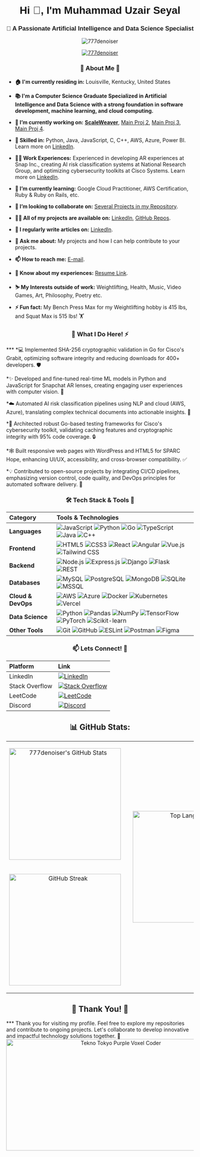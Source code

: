 <div align="Center">
    <h1 align="center" style="font-family:'Orbitron', sans-serif; font-weight:bold;">Hi 🚀, I'm Muhammad Uzair Seyal</h1>
    <h3 align="center" style="font-family:'Orbitron', sans-serif; font-weight:bold;">💼 A Passionate Artificial Intelligence and Data Science Specialist</h3>
    <p align="center">
        <img src="https://komarev.com/ghpvc/?username=777denoiser&label=Profile%20Views&color=brightgreen&style=flat" alt="777denoiser" />
    </p>
    <p align="center">
        <a href="https://github.com/ryo-ma/github-profile-trophy">
            <img src="https://github-profile-trophy.vercel.app/?username=777denoiser&theme=radical" alt="777denoiser" />
        </a>
    </p>
</div>





<h3 align="Center">👤 About Me 📖</h3>

- **🏠 I'm currently residing in:** Louisville, Kentucky, United States  

- **📚 I'm a Computer Science Graduate Specialized in Artificial Intelligence and Data Science with a strong foundation in software development, machine learning, and cloud computing.**

- **🔭 I’m currently working on:** [**ScaleWeaver**](https://github.com/777Denoiser/ScaleWeaver-Adaptive-Multiscale-Network-of-Networks-Fabricator), [Main Proj 2](), [Main Proj 3](), [Main Proj 4]().

- **🤖 Skilled in:** Python, Java, JavaScript, C, C++, AWS, Azure, Power BI. Learn more on [LinkedIn](https://www.linkedin.com/in/muzairseyal).

- **🧑‍💼 Work Experiences:** Experienced in developing AR experiences at Snap Inc., creating AI risk classification systems at National Research Group, and optimizing cybersecurity toolkits at Cisco Systems. Learn more on [LinkedIn](https://www.linkedin.com/in/muzairseyal).

- **🌱 I’m currently learning:** Google Cloud Practitioner, AWS Certification, Ruby & Ruby on Rails, etc.

- **👯 I’m looking to collaborate on:** [Several Projects in my Repository](https://www.github.com/777Denoiser).

- **👨‍💻 All of my projects are available on:** [LinkedIn](https://www.linkedin.com/in/muzairseyal), [GitHub Repos](https://www.github.com/777Denoiser).

- **📝 I regularly write articles on:** [LinkedIn](https://www.linkedin.com/in/muzairseyal).

- **💬 Ask me about:** My projects and how I can help contribute to your projects.

- **📫 How to reach me:** [E-mail](uzair.seyal23@gmail.com).

- **📄 Know about my experiences:** [Resume Link](https://cardmaillouisville-my.sharepoint.com/:b:/g/personal/museya02_louisville_edu/EZwr5_AfhvNErNbjKWXavi0B-jd5jfo_1_Vk_h75Ck7qCA?e=UnwUrs).

- **⛷️ My Interests outside of work:** Weightlifting, Health, Music, Video Games, Art, Philosophy, Poetry etc.

- **⚡ Fun fact:** My Bench Press Max for my Weightlifting hobby is 415 lbs, and Squat Max is 515 lbs! 🏋




<h3 align="Center">🚀 What I Do Here! ⚡</h3>
***
*💻 Implemented SHA-256 cryptographic validation in Go for Cisco's Grabit, optimizing software integrity and reducing downloads for 400+ developers. 🛡️

*✨ Developed and fine-tuned real-time ML models in Python and JavaScript for Snapchat AR lenses, creating engaging user experiences with computer vision. 👻

*☁️ Automated AI risk classification pipelines using NLP and cloud (AWS, Azure), translating complex technical documents into actionable insights. 🔬

*🧪 Architected robust Go-based testing frameworks for Cisco's cybersecurity toolkit, validating caching features and cryptographic integrity with 95% code coverage. 🔒

*🕸️ Built responsive web pages with WordPress and HTML5 for SPARC Hope, enhancing UI/UX, accessibility, and cross-browser compatibility. ✅

*💡 Contributed to open-source projects by integrating CI/CD pipelines, emphasizing version control, code quality, and DevOps principles for automated software delivery. 🚀


<h3 align="Center">🛠️ Tech Stack & Tools 🧰</h3>

| Category          | Tools & Technologies                                                                                                                                                                                                                                      |
| :---------------- | :---------------------------------------------------------------------------------------------------------------------------------------------------------------------------------------------------------------------------------------------------------- |
| **Languages**     | ![JavaScript](https://img.shields.io/badge/JavaScript-F7DF1E?style=for-the-badge&logo=javascript&logoColor=black) ![Python](https://img.shields.io/badge/Python-3776AB?style=for-the-badge&logo=python&logoColor=white) ![Go](https://img.shields.io/badge/Go-00ADD8?style=for-the-badge&logo=go&logoColor=white) ![TypeScript](https://img.shields.io/badge/TypeScript-007ACC?style=for-the-badge&logo=typescript&logoColor=white) ![Java](https://img.shields.io/badge/Java-ED8B00?style=for-the-badge&logo=java&logoColor=white) ![C++](https://img.shields.io/badge/C%2B%2B-00599C?style=for-the-badge&logo=c%2B%2B&logoColor=white)  |
| **Frontend**      | ![HTML5](https://img.shields.io/badge/HTML5-E34F26?style=for-the-badge&logo=html5&logoColor=white) ![CSS3](https://img.shields.io/badge/CSS3-1572B6?style=for-the-badge&logo=css3&logoColor=white) ![React](https://img.shields.io/badge/React-61DAFB?style=for-the-badge&logo=react&logoColor=black) ![Angular](https://img.shields.io/badge/Angular-DD0031?style=for-the-badge&logo=angular&logoColor=white) ![Vue.js](https://img.shields.io/badge/Vue.js-42B883?style=for-the-badge&logo=vue.js&logoColor=white) ![Tailwind CSS](https://img.shields.io/badge/Tailwind_CSS-38B2AC?style=for-the-badge&logo=tailwind-css&logoColor=white)                                                                                                                                                                                    |
| **Backend**       | ![Node.js](https://img.shields.io/badge/Node.js-339933?style=for-the-badge&logo=nodedotjs&logoColor=white) ![Express.js](https://img.shields.io/badge/Express.js-000000?style=for-the-badge&logo=express&logoColor=white) ![Django](https://img.shields.io/badge/Django-092E20?style=for-the-badge&logo=django&logoColor=white) ![Flask](https://img.shields.io/badge/Flask-000000?style=for-the-badge&logo=flask&logoColor=white) ![REST](https://img.shields.io/badge/REST-000000?style=for-the-badge&logo=rest&logoColor=white)                                                                                                                                                         |
| **Databases**     | ![MySQL](https://img.shields.io/badge/MySQL-4479A1?style=for-the-badge&logo=mysql&logoColor=white) ![PostgreSQL](https://img.shields.io/badge/PostgreSQL-316192?style=for-the-badge&logo=postgresql&logoColor=white) ![MongoDB](https://img.shields.io/badge/MongoDB-47A248?style=for-the-badge&logo=mongodb&logoColor=white) ![SQLite](https://img.shields.io/badge/SQLite-003B57?style=for-the-badge&logo=sqlite&logoColor=white) ![MSSQL](https://img.shields.io/badge/Microsoft%20SQL%20Server-CC2927?style=for-the-badge&logo=microsoft%20sql%20server)                                                                                                                                             |
| **Cloud & DevOps**| ![AWS](https://img.shields.io/badge/AWS-232F3E?style=for-the-badge&logo=amazon-aws&logoColor=white) ![Azure](https://img.shields.io/badge/Azure-0078D4?style=for-the-badge&logo=microsoft-azure&logoColor=white) ![Docker](https://img.shields.io/badge/Docker-2496ED?style=for-the-badge&logo=docker&logoColor=white) ![Kubernetes](https://img.shields.io/badge/Kubernetes-326CE5?style=for-the-badge&logo=kubernetes&logoColor=white) ![Vercel](https://img.shields.io/badge/Vercel-000000?style=for-the-badge&logo=vercel&logoColor=white)                                                                                                                                                                 |
| **Data Science**  | ![Python](https://img.shields.io/badge/Python-3776AB?style=for-the-badge&logo=python&logoColor=white) ![Pandas](https://img.shields.io/badge/Pandas-150458?style=for-the-badge&logo=pandas&logoColor=white) ![NumPy](https://img.shields.io/badge/Numpy-013243?style=for-the-badge&logo=numpy&logoColor=white) ![TensorFlow](https://img.shields.io/badge/TensorFlow-FF6F00?style=for-the-badge&logo=tensorflow&logoColor=white) ![PyTorch](https://img.shields.io/badge/PyTorch-EE4C2C?style=for-the-badge&logo=pytorch&logoColor=white) ![Scikit-learn](https://img.shields.io/badge/Scikit_Learn-F7931E?style=for-the-badge&logo=scikit-learn&logoColor=white)                                                                                    |
| **Other Tools**   | ![Git](https://img.shields.io/badge/Git-F05032?style=for-the-badge&logo=git&logoColor=white) ![GitHub](https://img.shields.io/badge/GitHub-181717?style=for-the-badge&logo=github&logoColor=white) ![ESLint](https://img.shields.io/badge/ESLint-4A154B?style=for-the-badge&logo=eslint&logoColor=white) ![Postman](https://img.shields.io/badge/Postman-FF6C37?style=for-the-badge&logo=postman&logoColor=white) ![Figma](https://img.shields.io/badge/Figma-F24E1E?style=for-the-badge&logo=figma&logoColor=white)                                                                                                                                                                        |




<h3 align="Center">📫 Lets Connect! 🤝</h3>

| Platform      | Link                                                                    |
| :------------ | :---------------------------------------------------------------------- |
| LinkedIn      | [![LinkedIn](https://img.shields.io/badge/LinkedIn-0077B5?style=for-the-badge&logo=linkedin&logoColor=white)](https://linkedin.com/in/muzairseyal) |
| Stack Overflow| [![Stack Overflow](https://img.shields.io/badge/Stack_Overflow-F58025?style=for-the-badge&logo=stack-overflow&logoColor=white)](https://stackoverflow.com/users/stackoverflow) |
| LeetCode      | [![LeetCode](https://img.shields.io/badge/LeetCode-FFA116?style=for-the-badge&logo=leetcode&logoColor=black)](https://www.leetcode.com/leetcode)       |
| Discord       | [![Discord](https://img.shields.io/badge/Discord-5865F2?style=for-the-badge&logo=discord&logoColor=white)](https://discord.gg/discord)           |




<div align="center">
    <h2 align="center">📊 GitHub Stats:</h2>
    <table>
        <tr>
            <td>
                <p align="center">
                    <img src="https://github-readme-stats.vercel.app/api?username=777denoiser&show_icons=true&theme=radical&hide=stars&count_private=true&line_height=24" width="300" alt="777denoiser's GitHub Stats" />
                </p>
            </td>
            <td><td rowspan="2">
                <p align="center">
                    <img src="https://github-readme-stats.vercel.app/api/top-langs/?username=777denoiser&layout=compact&theme=radical&langs_count=6" width="300" alt="Top Languages" />
                </p>
            </td>
        </tr>
        <tr>
            <td>
                <p align="center">
                    <img src="https://github-readme-streak-stats.herokuapp.com/?user=777denoiser&theme=radical" width="300" alt="GitHub Streak" />
                </p>
            </td>
        </tr>
    </table>
</div>

<h2 align="Center">🎉 Thank You! 🎉</h2>
***
Thank you for visiting my profile. Feel free to explore my repositories and contribute to ongoing projects. Let's collaborate to develop innovative and impactful technology solutions together. 🌟

<div align="center">
    <img src="https://i.imgur.com/UA3gH0Q.png?" alt="Tekno Tokyo Purple Voxel Coder" height="300", width="600" />
</div>
